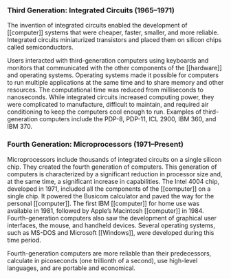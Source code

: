 ### Third Generation: Integrated Circuits (1965–1971)

The invention of integrated circuits enabled the development of [[computer]] systems that were cheaper, faster, smaller, and more reliable. Integrated circuits miniaturized transistors and placed them on silicon chips called semiconductors.

Users interacted with third-generation computers using keyboards and monitors that communicated with the other components of the [[hardware]] and operating systems. Operating systems made it possible for computers to run multiple applications at the same time and to share memory and other resources. The computational time was reduced from milliseconds to nanoseconds. While integrated circuits increased computing power, they were complicated to manufacture, difficult to maintain, and required air conditioning to keep the computers cool enough to run. Examples of third-generation computers include the PDP-8, PDP-11, ICL 2900, IBM 360, and IBM 370.

### Fourth Generation: Microprocessors (1971–Present)

Microprocessors include thousands of integrated circuits on a single silicon chip. They created the fourth generation of computers. This generation of computers is characterized by a significant reduction in processor size and, at the same time, a significant increase in capabilities. The Intel 4004 chip, developed in 1971, included all the components of the [[computer]] on a single chip. It powered the Busicom calculator and paved the way for the personal [[computer]]. The first IBM [[computer]] for home use was available in 1981, followed by Apple’s Macintosh [[computer]] in 1984. Fourth-generation computers also saw the development of graphical user interfaces, the mouse, and handheld devices. Several operating systems, such as MS-DOS and Microsoft [[Windows]], were developed during this time period.

Fourth-generation computers are more reliable than their predecessors, calculate in picoseconds (one trillionth of a second), use high-level languages, and are portable and economical.